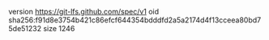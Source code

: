 version https://git-lfs.github.com/spec/v1
oid sha256:f91d8e3754b421c86efcf644354bdddfd2a5a2174d4f13cceea80bd75de51232
size 1246
